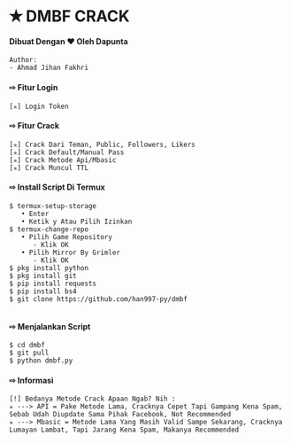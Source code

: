 # ✭ DMBF CRACK
#### Dibuat Dengan ❤️ Oleh Dapunta
```
Author:
- Ahmad Jihan Fakhri 
```
#### ⇨  Fitur Login
```
[✯] Login Token  
```
#### ⇨  Fitur Crack
```
[✯] Crack Dari Teman, Public, Followers, Likers    
[✯] Crack Default/Manual Pass  
[✯] Crack Metode Api/Mbasic
[✯] Crack Muncul TTL 
```
#### ⇨  Install Script Di Termux
```
$ termux-setup-storage  
   • Enter  
   • Ketik y Atau Pilih Izinkan  
$ termux-change-repo
   • Pilih Game Repository
      - Klik OK
   • Pilih Mirror By Grimler
      - Klik OK
$ pkg install python
$ pkg install git
$ pip install requests
$ pip install bs4
$ git clone https://github.com/han997-py/dmbf
 
```
#### ⇨  Menjalankan Script
```
$ cd dmbf
$ git pull
$ python dmbf.py
```
#### ⇨  Informasi
```
[!] Bedanya Metode Crack Apaan Ngab? Nih :
✯ ---> API = Pake Metode Lama, Cracknya Cepet Tapi Gampang Kena Spam, Sebab Udah Diupdate Sama Pihak Facebook, Not Recommended
✯ ---> Mbasic = Metode Lama Yang Masih Valid Sampe Sekarang, Cracknya Lumayan Lambat, Tapi Jarang Kena Spam, Makanya Recommended
```
